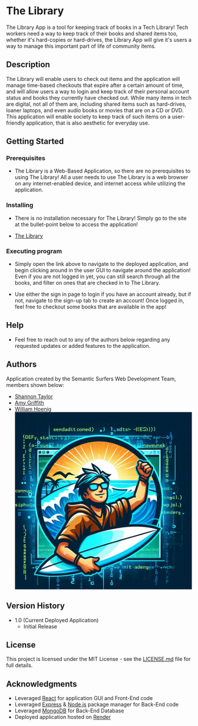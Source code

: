 # The Library

The Library App is a tool for keeping track of books in a Tech Library!  Tech workers need a way to keep track of their books and shared items too, whether it's hard-copies or hard-drives, the Library App will give it's users a way to manage this important part of life of community items.

## Description

The Library will enable users to check out items and the application will manage time-based checkouts that expire after a certain amount of time, and will allow users a way to login and keep track of their personal account status and books they currently have checked out.  While many items in tech are digital, not all of them are, including shared items such as hard-drives, loaner laptops, and even audio books or movies that are on a CD or DVD.  This application will enable society to keep track of such items on a user-friendly application, that is also aesthetic for everyday use.

## Getting Started

### Prerequisites

* The Library is a Web-Based Application, so there are no prerequisites to using The Library!  All a user needs to use The Library is a web browser on any internet-enabled device, and internet access while utilizing the application.

### Installing

* There is no installation necessary for The Library!  Simply go to the site at the bullet-point below to access the application!

* [The Library](https://syntax-surfers-project-3.onrender.com/)


### Executing program

* Simply open the link above to navigate to the deployed application, and begin clicking around in the user GUI to navigate around the application!  Even if you are not logged in yet, you can still search through all the books, and filter on ones that are checked in to The Library.

* Use either the sign in page to login if you have an account already, but if not, navigate to the sign-up tab to create an account!  Once logged in, feel free to checkout some books that are available in the app!

## Help

* Feel free to reach out to any of the authors below regarding any requested updates or added features to the application.

## Authors

Application created by the Semantic Surfers Web Development Team, members shown below:
  
* [Shannon Taylor](https://github.com/ShannonJTaylor)
* [Amy Griffith](https://github.com/AmySuperCoder)
* [William Hoenig](https://github.com/whoenig44)
![Syntax Surfers Logo](https://github.com/whoenig44/bootcamp-project-1/blob/main/assets/images/smanticsurferimage.jpg?raw=true)

## Version History

* 1.0 (Current Deployed Application)
    * Initial Release

## License

This project is licensed under the MIT License - see the [LICENSE.md](https://github.com/whoenig44/bootcamp-project-1/blob/main/LICENSE.md) file for full details.

## Acknowledgments

* Leveraged [React](https://react.dev/) for application GUI and Front-End code
* Leveraged [Express](https://expressjs.com/) & [Node.js](https://nodejs.org/en) package manager for Back-End code
* Leveraged [MongoDB](https://www.mongodb.com/) for Back-End Database
* Deployed application hosted on [Render](https://render.com/)